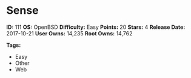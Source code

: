 # Sense

**ID:** 111
**OS:** OpenBSD
**Difficulty:** Easy
**Points:** 20
**Stars:** 4
**Release Date:** 2017-10-21
**User Owns:** 14,235
**Root Owns:** 14,762

**Tags:**
- Easy
- Other
- Web

